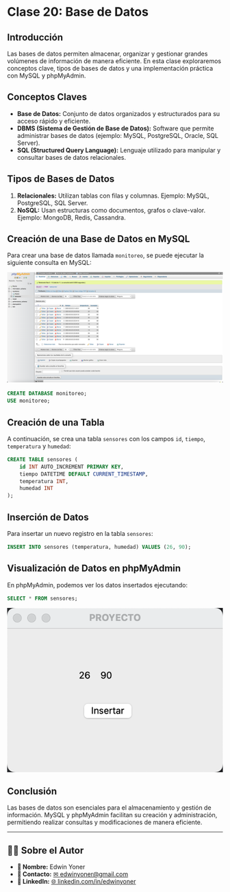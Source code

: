 # Clase 20: Base de Datos

## Introducción
Las bases de datos permiten almacenar, organizar y gestionar grandes volúmenes de información de manera eficiente. En esta clase exploraremos conceptos clave, tipos de bases de datos y una implementación práctica con MySQL y phpMyAdmin.

## Conceptos Claves
- **Base de Datos:** Conjunto de datos organizados y estructurados para su acceso rápido y eficiente.
- **DBMS (Sistema de Gestión de Base de Datos):** Software que permite administrar bases de datos (ejemplo: MySQL, PostgreSQL, Oracle, SQL Server).
- **SQL (Structured Query Language):** Lenguaje utilizado para manipular y consultar bases de datos relacionales.

## Tipos de Bases de Datos
1. **Relacionales:** Utilizan tablas con filas y columnas. Ejemplo: MySQL, PostgreSQL, SQL Server.
2. **NoSQL:** Usan estructuras como documentos, grafos o clave-valor. Ejemplo: MongoDB, Redis, Cassandra.

## Creación de una Base de Datos en MySQL
Para crear una base de datos llamada `monitoreo`, se puede ejecutar la siguiente consulta en MySQL:

![Interfaz de phpMyAdmin con datos insertados](images/20.0.png)

```sql
CREATE DATABASE monitoreo;
USE monitoreo;
```

## Creación de una Tabla
A continuación, se crea una tabla `sensores` con los campos `id`, `tiempo`, `temperatura` y `humedad`:

```sql
CREATE TABLE sensores (
    id INT AUTO_INCREMENT PRIMARY KEY,
    tiempo DATETIME DEFAULT CURRENT_TIMESTAMP,
    temperatura INT,
    humedad INT
);
```

## Inserción de Datos
Para insertar un nuevo registro en la tabla `sensores`:

```sql
INSERT INTO sensores (temperatura, humedad) VALUES (26, 90);
```

## Visualización de Datos en phpMyAdmin
En phpMyAdmin, podemos ver los datos insertados ejecutando:

```sql
SELECT * FROM sensores;
```

![Interfaz de una aplicación mostrando los datos](images/20.1.png)

## Conclusión
Las bases de datos son esenciales para el almacenamiento y gestión de información. MySQL y phpMyAdmin facilitan su creación y administración, permitiendo realizar consultas y modificaciones de manera eficiente.

---

## 👨‍💻 Sobre el Autor

- **👤 Nombre:** Edwin Yoner
- **📧 Contacto:** [✉ edwinyoner@gmail.com](mailto:edwinyoner@gmail.com)
- **🔗 LinkedIn:** [🌐 linkedin.com/in/edwinyoner](https://www.linkedin.com/in/edwinyoner)

